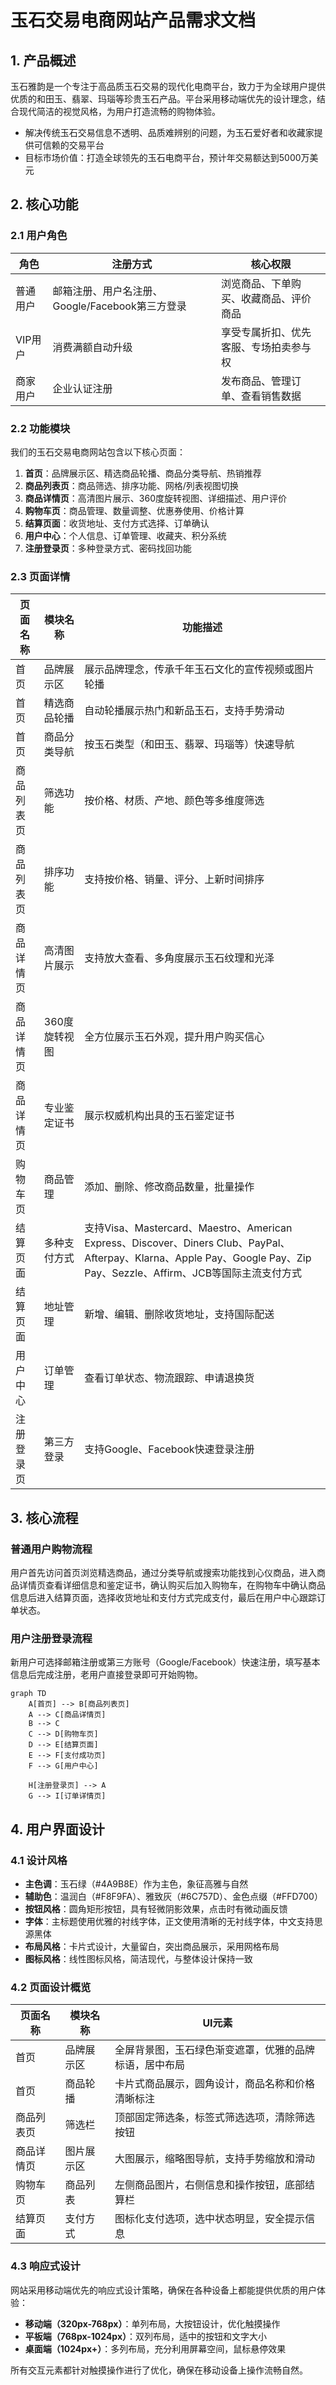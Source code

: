 # 玉石交易电商网站产品需求文档

## 1. 产品概述

玉石雅韵是一个专注于高品质玉石交易的现代化电商平台，致力于为全球用户提供优质的和田玉、翡翠、玛瑙等珍贵玉石产品。平台采用移动端优先的设计理念，结合现代简洁的视觉风格，为用户打造流畅的购物体验。

- 解决传统玉石交易信息不透明、品质难辨别的问题，为玉石爱好者和收藏家提供可信赖的交易平台
- 目标市场价值：打造全球领先的玉石电商平台，预计年交易额达到5000万美元

## 2. 核心功能

### 2.1 用户角色

| 角色 | 注册方式 | 核心权限 |
|------|----------|----------|
| 普通用户 | 邮箱注册、用户名注册、Google/Facebook第三方登录 | 浏览商品、下单购买、收藏商品、评价商品 |
| VIP用户 | 消费满额自动升级 | 享受专属折扣、优先客服、专场拍卖参与权 |
| 商家用户 | 企业认证注册 | 发布商品、管理订单、查看销售数据 |

### 2.2 功能模块

我们的玉石交易电商网站包含以下核心页面：

1. **首页**：品牌展示区、精选商品轮播、商品分类导航、热销推荐
2. **商品列表页**：商品筛选、排序功能、网格/列表视图切换
3. **商品详情页**：高清图片展示、360度旋转视图、详细描述、用户评价
4. **购物车页**：商品管理、数量调整、优惠券使用、价格计算
5. **结算页面**：收货地址、支付方式选择、订单确认
6. **用户中心**：个人信息、订单管理、收藏夹、积分系统
7. **注册登录页**：多种登录方式、密码找回功能

### 2.3 页面详情

| 页面名称 | 模块名称 | 功能描述 |
|----------|----------|----------|
| 首页 | 品牌展示区 | 展示品牌理念，传承千年玉石文化的宣传视频或图片轮播 |
| 首页 | 精选商品轮播 | 自动轮播展示热门和新品玉石，支持手势滑动 |
| 首页 | 商品分类导航 | 按玉石类型（和田玉、翡翠、玛瑙等）快速导航 |
| 商品列表页 | 筛选功能 | 按价格、材质、产地、颜色等多维度筛选 |
| 商品列表页 | 排序功能 | 支持按价格、销量、评分、上新时间排序 |
| 商品详情页 | 高清图片展示 | 支持放大查看、多角度展示玉石纹理和光泽 |
| 商品详情页 | 360度旋转视图 | 全方位展示玉石外观，提升用户购买信心 |
| 商品详情页 | 专业鉴定证书 | 展示权威机构出具的玉石鉴定证书 |
| 购物车页 | 商品管理 | 添加、删除、修改商品数量，批量操作 |
| 结算页面 | 多种支付方式 | 支持Visa、Mastercard、Maestro、American Express、Discover、Diners Club、PayPal、Afterpay、Klarna、Apple Pay、Google Pay、Zip Pay、Sezzle、Affirm、JCB等国际主流支付方式 |
| 结算页面 | 地址管理 | 新增、编辑、删除收货地址，支持国际配送 |
| 用户中心 | 订单管理 | 查看订单状态、物流跟踪、申请退换货 |
| 注册登录页 | 第三方登录 | 支持Google、Facebook快速登录注册 |

## 3. 核心流程

### 普通用户购物流程
用户首先访问首页浏览精选商品，通过分类导航或搜索功能找到心仪商品，进入商品详情页查看详细信息和鉴定证书，确认购买后加入购物车，在购物车中确认商品信息后进入结算页面，选择收货地址和支付方式完成支付，最后在用户中心跟踪订单状态。

### 用户注册登录流程
新用户可选择邮箱注册或第三方账号（Google/Facebook）快速注册，填写基本信息后完成注册，老用户直接登录即可开始购物。

```mermaid
graph TD
    A[首页] --> B[商品列表页]
    A --> C[商品详情页]
    B --> C
    C --> D[购物车页]
    D --> E[结算页面]
    E --> F[支付成功页]
    F --> G[用户中心]
    
    H[注册登录页] --> A
    G --> I[订单详情页]
```

## 4. 用户界面设计

### 4.1 设计风格

- **主色调**：玉石绿（#4A9B8E）作为主色，象征高雅与自然
- **辅助色**：温润白（#F8F9FA）、雅致灰（#6C757D）、金色点缀（#FFD700）
- **按钮风格**：圆角矩形按钮，具有轻微阴影效果，点击时有微动画反馈
- **字体**：主标题使用优雅的衬线字体，正文使用清晰的无衬线字体，中文支持思源黑体
- **布局风格**：卡片式设计，大量留白，突出商品展示，采用网格布局
- **图标风格**：线性图标风格，简洁现代，与整体设计保持一致

### 4.2 页面设计概览

| 页面名称 | 模块名称 | UI元素 |
|----------|----------|---------|
| 首页 | 品牌展示区 | 全屏背景图，玉石绿色渐变遮罩，优雅的品牌标语，居中布局 |
| 首页 | 商品轮播 | 卡片式商品展示，圆角设计，商品名称和价格清晰标注 |
| 商品列表页 | 筛选栏 | 顶部固定筛选条，标签式筛选选项，清除筛选按钮 |
| 商品详情页 | 图片展示区 | 大图展示，缩略图导航，支持手势缩放和滑动 |
| 购物车页 | 商品列表 | 左侧商品图片，右侧信息和操作按钮，底部结算栏 |
| 结算页面 | 支付方式 | 图标化支付选项，选中状态明显，安全提示信息 |

### 4.3 响应式设计

网站采用移动端优先的响应式设计策略，确保在各种设备上都能提供优质的用户体验：

- **移动端（320px-768px）**：单列布局，大按钮设计，优化触摸操作
- **平板端（768px-1024px）**：双列布局，适中的按钮和文字大小
- **桌面端（1024px+）**：多列布局，充分利用屏幕空间，鼠标悬停效果

所有交互元素都针对触摸操作进行了优化，确保在移动设备上操作流畅自然。